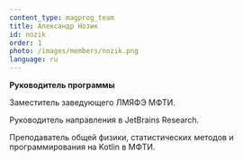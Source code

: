 ```yaml
---
content_type: magprog_team
title: Александр Нозик
id: nozik
order: 1
photo: /images/members/nozik.png
language: ru
---
```

**Руководитель программы**

Заместитель заведующего ЛМЯФЭ МФТИ.

Руководитель направления в JetBrains Research.

Преподаватель общей физики, статистических методов и программирования на Kotlin в МФТИ.